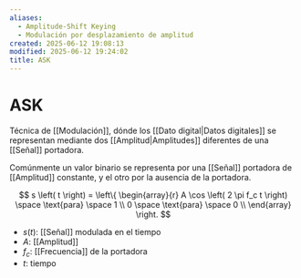 ```yaml
---
aliases:
  - Amplitude-Shift Keying
  - Modulación por desplazamiento de amplitud
created: 2025-06-12 19:08:13
modified: 2025-06-12 19:24:02
title: ASK
---
```


# ASK

Técnica de [[Modulación]], dónde los [[Dato digital|Datos digitales]] se representan mediante dos [[Amplitud|Amplitudes]] diferentes de una [[Señal]] portadora.

Comúnmente un valor binario se representa por una [[Señal]] portadora de [[Amplitud]] constante, y el otro por la ausencia de la portadora.

$$
s \left( t \right) =
\left\{
    \begin{array}{r}
        A \cos \left( 2 \pi f_c t \right) \space \text{para} \space 1 \\
        0 \space \text{para} \space 0 \\
    \end{array}
\right.
$$

- $s \left( t \right)$: [[Señal]] modulada en el tiempo
- $A$: [[Amplitud]]
- $f_c$: [[Frecuencia]] de la portadora
- $t$: tiempo
